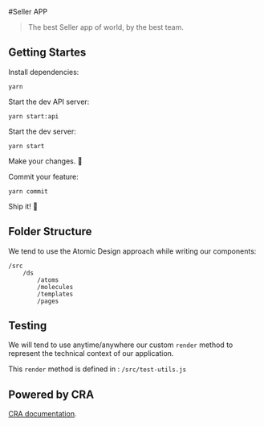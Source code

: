 #Seller APP

> The best Seller app of world, by the best team.

## Getting Startes

Install dependencies:

```shell
yarn
```

Start the dev API server:

```shell
yarn start:api
```

Start the dev server:

```shell
yarn start
```

Make your changes. 🍚

Commit your feature:

```shell
yarn commit
```

Ship it! 🚀

## Folder Structure

We tend to use the Atomic Design approach while writing our components:

```
/src
    /ds
        /atoms
        /molecules
        /templates
        /pages
```

## Testing

We will tend to use anytime/anywhere our custom `render` method to represent the technical context of our application.

This `render` method is defined in : `/src/test-utils.js`

## Powered by CRA

[CRA documentation](.docs/CRA.md).
